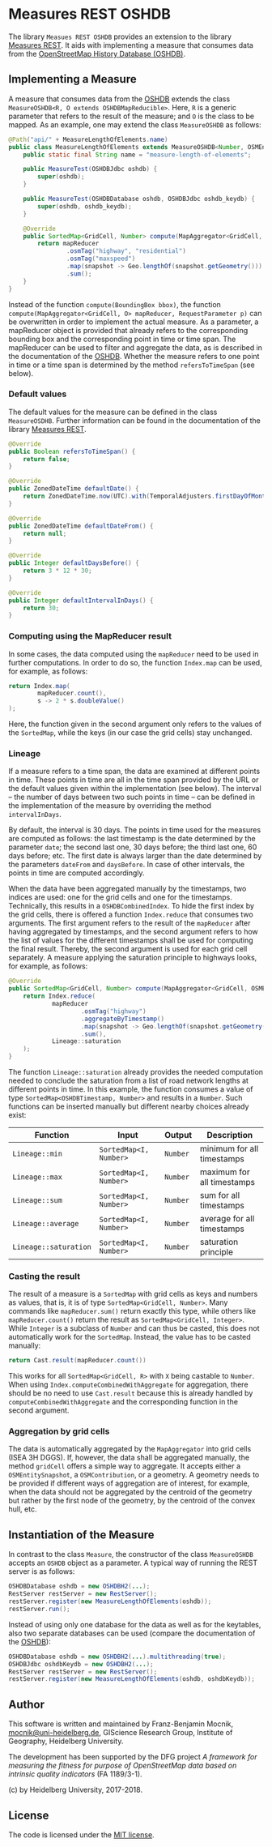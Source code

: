 # Measures REST OSHDB

The library `Measues REST OSHDB` provides an extension to the library [Measures REST](https://github.com/giscience/measures-rest).  It aids with implementing a measure that consumes data from the [OpenStreetMap History Database (OSHDB)](???).

## Implementing a Measure

A measure that consumes data from the [OSHDB](???) extends the class `MeasureOSHDB<R, O extends OSHDBMapReducible>`.  Here, `R` is a generic parameter that refers to the result of the measure; and `O` is the class to be mapped.  As an example, one may extend the class `MeasureOSHDB` as follows:

```java
@Path("api/" + MeasureLengthOfElements.name)
public class MeasureLengthOfElements extends MeasureOSHDB<Number, OSMEntitySnapshot> {
    public static final String name = "measure-length-of-elements";

    public MeasureTest(OSHDBJdbc oshdb) {
        super(oshdb);
    }

    public MeasureTest(OSHDBDatabase oshdb, OSHDBJdbc oshdb_keydb) {
        super(oshdb, oshdb_keydb);
    }

    @Override
    public SortedMap<GridCell, Number> compute(MapAggregator<GridCell, OSMEntitySnapshot> mapReducer, RequestParameter p) throws Exception {
        return mapReducer
                .osmTag("highway", "residential")
                .osmTag("maxspeed")
                .map(snapshot -> Geo.lengthOf(snapshot.getGeometry()))
                .sum();
    }
}
```

Instead of the function `compute(BoundingBox bbox)`, the function `compute(MapAggregator<GridCell, O> mapReducer, RequestParameter p)` can be overwritten in order to implement the actual measure.  As a parameter, a mapReducer object is provided that already refers to the corresponding bounding box and the corresponding point in time or time span.  The mapReducer can be used to filter and aggregate the data, as is described in the documentation of the [OSHDB](???).  Whether the measure refers to one point in time or a time span is determined by the method `refersToTimeSpan` (see below).

### Default values

The default values for the measure can be defined in the class `MeasureOSDHB`.  Further information can be found in the documentation of the library [Measures REST](https://github.com/giscience/measures-rest).

```java
@Override
public Boolean refersToTimeSpan() {
    return false;
}

@Override
public ZonedDateTime defaultDate() {
    return ZonedDateTime.now(UTC).with(TemporalAdjusters.firstDayOfMonth()).truncatedTo(DAYS);
}

@Override
public ZonedDateTime defaultDateFrom() {
    return null;
}

@Override
public Integer defaultDaysBefore() {
    return 3 * 12 * 30;
}

@Override
public Integer defaultIntervalInDays() {
    return 30;
}
```

### Computing using the MapReducer result

In some cases, the data computed using the `mapReducer` need to be used in further computations.  In order to do so, the function `Index.map` can be used, for example, as follows:

```java
return Index.map(
        mapReducer.count(),
        s -> 2 * s.doubleValue()
);
```

Here, the function given in the second argument only refers to the values of the `SortedMap`, while the keys (in our case the grid cells) stay unchanged.

### Lineage

If a measure refers to a time span, the data are examined at different points in time.  These points in time are all in the time span provided by the URL or the default values given within the implementation (see below).  The interval – the number of days between two such points in time – can be defined in the implementation of the measure by overriding the method `intervalInDays`.

By default, the interval is 30 days.  The points in time used for the measures are computed as follows: the last timestamp is the date determined by the parameter `date`; the second last one, 30 days before; the third last one, 60 days before; etc.  The first date is always larger than the date determined by the parameters `dateFrom` and `daysBefore`.  In case of other intervals, the points in time are computed accordingly.

When the data have been aggregated manually by the timestamps, two indices are used: one for the grid cells and one for the timestamps.  Technically, this results in a `OSHDBCombinedIndex`.  To hide the first index by the grid cells, there is offered a function `Index.reduce` that consumes two arguments.  The first argument refers to the result of the `mapReducer` after having aggregated by timestamps, and the second argument refers to how the list of values for the different timestamps shall be used for computing the final result.  Thereby, the second argument is used for each grid cell separately.  A measure applying the saturation principle to highways looks, for example, as follows:

```java
@Override
public SortedMap<GridCell, Number> compute(MapAggregator<GridCell, OSMEntitySnapshot> mapReducer, RequestParameter p) throws Exception {
    return Index.reduce(
            mapReducer
                    .osmTag("highway")
                    .aggregateByTimestamp()
                    .map(snapshot -> Geo.lengthOf(snapshot.getGeometry()))
                    .sum(),
            Lineage::saturation
    );
}
```

The function `Lineage::saturation` already provides the needed computation needed to conclude the saturation from a list of road network lengths at different points in time.  In this example, the function consumes a value of type `SortedMap<OSHDBTimestamp, Number>` and results in a `Number`.  Such functions can be inserted manually but different nearby choices already exist:

| Function | Input | Output| Description |
| ------ | ---- | ------- | ----------- |
| `Lineage::min` | `SortedMap<I, Number>` | `Number` | minimum for all timestamps |
| `Lineage::max` | `SortedMap<I, Number>` | `Number` | maximum for all timestamps |
| `Lineage::sum` | `SortedMap<I, Number>` | `Number` | sum for all timestamps |
| `Lineage::average` | `SortedMap<I, Number>` | `Number` | average for all timestamps |
| `Lineage::saturation` | `SortedMap<I, Number>` | `Number` | saturation principle |

### Casting the result

The result of a measure is a `SortedMap` with grid cells as keys and numbers as values, that is, it is of type `SortedMap<GridCell, Number>`.  Many commands like `mapReducer.sum()` return exactly this type, while others like `mapReducer.count()` return the result as `SortedMap<GridCell, Integer>`.  While `Integer` is a subclass of `Number` and can thus be casted, this does not automatically work for the `SortedMap`.  Instead, the value has to be casted manually:

```java
return Cast.result(mapReducer.count())
```

This works for all `SortedMap<GridCell, R>` with `X` being castable to `Number`.  When using `Index.computeCombinedWithAggregate` for aggregation, there should be no need to use `Cast.result` because this is already handled by `computeCombinedWithAggregate` and the corresponding function in the second argument.

### Aggregation by grid cells

The data is automatically aggregated by the `MapAggregator` into grid cells (ISEA 3H DGGS).  If, however, the data shall be aggregated manually, the method `gridCell` offers a simple way to aggregate.  It accepts either a `OSMEntitySnapshot`, a `OSMContribution`, or a geometry.  A geometry needs to be provided if different ways of aggregation are of interest, for example, when the data should not be aggregated by the centroid of the geometry but rather by the first node of the geometry, by the centroid of the convex hull, etc.

## Instantiation of the Measure

In contrast to the class `Measure`, the constructor of the class `MeasureOSHDB` accepts an `OSHDB` object as a parameter.  A typical way of running the REST server is as follows:

```java
OSHDBDatabase oshdb = new OSHDBH2(...);
RestServer restServer = new RestServer();
restServer.register(new MeasureLengthOfElements(oshdb));
restServer.run();
```

Instead of using only one database for the data as well as for the keytables, also two separate databases can be used (compare the documentation of the [OSHDB](???)):

```java
OSHDBDatabase oshdb = new OSHDBH2(...).multithreading(true);
OSHDBJdbc oshdbKeydb = new OSHDBH2(...);
RestServer restServer = new RestServer();
restServer.register(new MeasureLengthOfElements(oshdb, oshdbKeydb));
```

## Author

This software is written and maintained by Franz-Benjamin Mocnik, <mocnik@uni-heidelberg.de>, GIScience Research Group, Institute of Geography, Heidelberg University.

The development has been supported by the DFG project *A framework for measuring the fitness for purpose of OpenStreetMap data based on intrinsic quality indicators* (FA 1189/3-1).

(c) by Heidelberg University, 2017-2018.

## License

The code is licensed under the [MIT license](https://github.com/giscience/measures-rest-oshdb/blob/master/LICENSE).
